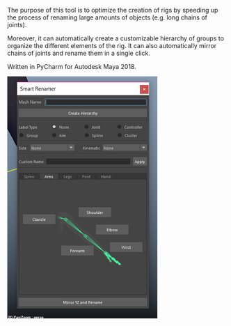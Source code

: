 The purpose of this tool is to optimize the creation of rigs by speeding up the process of renaming large amounts of objects (e.g. long chains of joints).

Moreover, it can automatically create a customizable hierarchy of groups to organize the different elements of the rig. It can also automatically mirror chains of joints and rename them in a single click.

Written in PyCharm for Autodesk Maya 2018.

![Alt text](namesmanager_screen.png?raw=true "Title")
